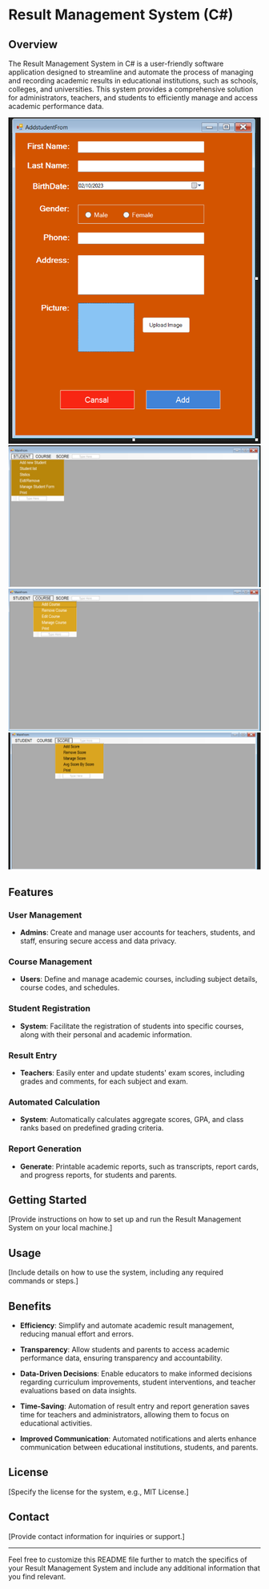 # Result Management System (C#)

## Overview

The Result Management System in C# is a user-friendly software application designed to streamline and automate the process of managing and recording academic results in educational institutions, such as schools, colleges, and universities. This system provides a comprehensive solution for administrators, teachers, and students to efficiently manage and access academic performance data.

![Result Management System](assets/1c.png)
![Result Management System](assets/2c.png)
![Result Management System](assets/3c.png)
![Result Management System](assets/4c.png)


## Features

### User Management

- **Admins**: Create and manage user accounts for teachers, students, and staff, ensuring secure access and data privacy.

### Course Management

- **Users**: Define and manage academic courses, including subject details, course codes, and schedules.

### Student Registration

- **System**: Facilitate the registration of students into specific courses, along with their personal and academic information.

### Result Entry

- **Teachers**: Easily enter and update students' exam scores, including grades and comments, for each subject and exam.

### Automated Calculation

- **System**: Automatically calculates aggregate scores, GPA, and class ranks based on predefined grading criteria.

### Report Generation

- **Generate**: Printable academic reports, such as transcripts, report cards, and progress reports, for students and parents.

## Getting Started

[Provide instructions on how to set up and run the Result Management System on your local machine.]

## Usage

[Include details on how to use the system, including any required commands or steps.]

## Benefits

- **Efficiency**: Simplify and automate academic result management, reducing manual effort and errors.

- **Transparency**: Allow students and parents to access academic performance data, ensuring transparency and accountability.

- **Data-Driven Decisions**: Enable educators to make informed decisions regarding curriculum improvements, student interventions, and teacher evaluations based on data insights.

- **Time-Saving**: Automation of result entry and report generation saves time for teachers and administrators, allowing them to focus on educational activities.

- **Improved Communication**: Automated notifications and alerts enhance communication between educational institutions, students, and parents.

## License

[Specify the license for the system, e.g., MIT License.]

## Contact

[Provide contact information for inquiries or support.]

---

Feel free to customize this README file further to match the specifics of your Result Management System and include any additional information that you find relevant.
